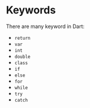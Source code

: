 # Keywords

There are many keyword in Dart:

* `return`
* `var`
* `int`
* `double`
* `class`
* `if`
* `else`
* `for`
* `while`
* `try`
* `catch`